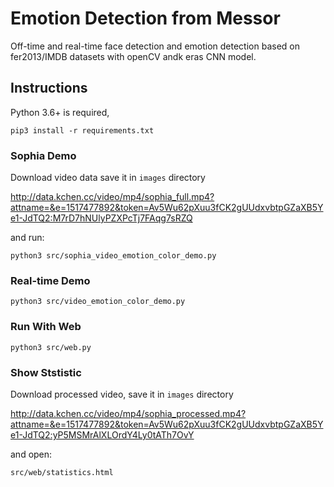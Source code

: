 # Emotion Detection from Messor

Off-time and real-time face detection and emotion detection based on fer2013/IMDB datasets with openCV andk eras CNN model.

## Instructions

Python 3.6+ is required,

```
pip3 install -r requirements.txt
```

### Sophia Demo

Download video data save it in `images` directory 

http://data.kchen.cc/video/mp4/sophia_full.mp4?attname=&e=1517477892&token=Av5Wu62pXuu3fCK2gUUdxvbtpGZaXB5Ye1-JdTQ2:M7rD7hNUlyPZXPcTj7FAqg7sRZQ

and run:

```
python3 src/sophia_video_emotion_color_demo.py
```

### Real-time Demo

```
python3 src/video_emotion_color_demo.py
```

### Run With Web

```
python3 src/web.py
```

### Show Ststistic 

Download processed video, save it in `images` directory

http://data.kchen.cc/video/mp4/sophia_processed.mp4?attname=&e=1517477892&token=Av5Wu62pXuu3fCK2gUUdxvbtpGZaXB5Ye1-JdTQ2:yP5MSMrAlXLOrdY4Ly0tATh7OvY

and open:

```
src/web/statistics.html
```